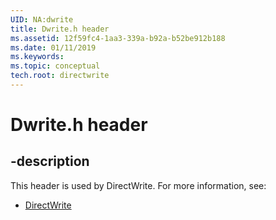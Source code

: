 ```yaml
---
UID: NA:dwrite
title: Dwrite.h header
ms.assetid: 12f59fc4-1aa3-339a-b92a-b52be912b188
ms.date: 01/11/2019
ms.keywords: 
ms.topic: conceptual
tech.root: directwrite
---
```


# Dwrite.h header


## -description


This header is used by DirectWrite. For more information, see:

- [DirectWrite](../_directwrite/index.md)

